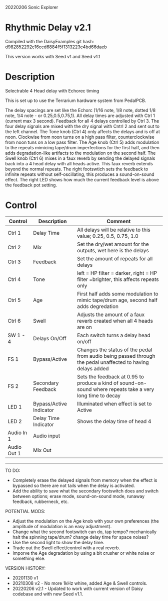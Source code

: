 20220206 Sonic Explorer

# Rhythmic Delay v2.1
Compiled with the DaisyExamples git hash: d982852292c16ccd6884f5f1313223c4bd66daeb

This version works with Seed v1 and Seed v1.1

# Description
Selectrable 4 Head delay with Echorec timing

This is set up to use the Terrarium hardware system from PedalPCB.

The delay spacings are set like the Echorc (1/16 note, 1/8 note, dotted 1/8 note, 1/4 note - or 0.25,0.5,0.75,1).
All delay times are adjusted with Ctrl 1 (current max 3 second).
Feedback for all 4 delays controlled by Ctrl 3. 
The four delay signals are mixed with the dry signal with Cntrl 2 and sent out to the left channel.
The Tone knob (Ctrl 4) only affects the delays and is off at noon. Clockwise from noon turns on a high pass filter, counterclockwise from noon tuns on a low pass filter.
The Age knob (Ctrl 5) adds modulation to the repeats mimicing tape/drum imperfections for the first half, and then adds degradation-like artifacts to the modulation on the second half.
The Swell knob (Ctrl 6) mixes in a faux reverb by sending the delayed signals back into a 4 head delay with all heads active. This faux reverb extends beyond the normal repeats.
The right footswtich sets the feedback to infinite repeats without self-oscillating, this produces a sound-on-sound effect.
The right LED shows how much the current feedback level is above the feedback pot setting. 

# Control

| Control | Description | Comment |
| --- | --- | --- |
| Ctrl 1 | Delay Time| All delays will be relative to this value; 0.25, 0.5, 0.75, 1.0|
| Ctrl 2 | Mix | Set the dry/wet amount for the outputs, wet here is the delays |
| Ctrl 3 | Feedback | Set the amount of repeats for all delays|
| Ctrl 4 | Tone | left = HP filter = darker, right = HP filter =brighter, this affects repeats only|
| Ctrl 5 | Age | First half adds some modulation to mimic tape/drum age, second half adds degredation |
| Ctrl 6 | Swell | Adjusts the amount of a faux reverb created when all 4 heads are on |
| SW 1 - 4 | Delays On/Off | Each switch turns a delay head on/off |
| FS 1 | Bypass/Active | Changes the status of the pedal from audio being passed through the pedal unaffected to having delays added |
| FS 2 | Secondary Feedback | Sets the feedback at 0.95 to produce a kind of sound-on-sound where repeats take a very long time to decay |
| LED 1 | Bypass/Active Indicator |Illuminated when effect is set to Active |
| LED 2 | Delay Time Indicator | Shows the delay time of head 4 |
| Audio In 1 | Audio input | |
| Audio Out 1 | Mix Out | |

------

TO DO:
 -  Completely erase the delayed signals from memory when the effect is bypassed so there are not tails when the delay is activated.
 -  Add the ability to save what the secondary footswitch does and switch between options; erase mode, sound-on-sound mode, runaway feedback, rubberneck, etc.

POTENTIAL MODS:
 -  Adjust the modulation on the Age knob with your own preferences (the amplitude of modulation is an easy adjustment).
 -  Change what the second footswitch can do, tap tempo? mechanically halt the spinning tape/drum? change delay time for space noises?
 -  Use the second light to show the delay time.
 -  Trade out the Swell effect/control with a real reverb.
 -  Imporve the Age degradation by using a bit crusher or white noise or something else. 

VERSION HISTORY:
 - 20201130 v1
 - 20210308 v2 - No more 1kHz whine, added Age & Swell controls. 
 - 20220206 v2.1 - Updated to work with current version of Daisy codebase and with new Seed v1.1.
